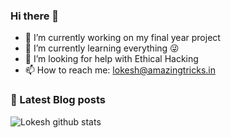### Hi there 👋

- 🔭 I’m currently working on my final year project
- 🌱  I’m currently learning everything 😜
- 🤔 I’m looking for help with Ethical Hacking
- 📫 How to reach me: lokesh@amazingtricks.in


### 📔 Latest Blog posts
<!-- BLOG-POST-LIST:START -->
<!-- BLOG-POST-LIST:END -->

![Lokesh github stats](https://github-readme-stats.vercel.app/api?username=170030262&show_icons=true&theme=highcontrast&hide=Contributedto)



